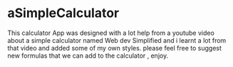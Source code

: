 # aSimpleCalculator
This calculator App was designed with a lot help from a youtube video about a simple calculator named Web dev Simplified and i learnt a lot from that video and added some of my own styles. please feel free to suggest new formulas that we can add to the calculator , enjoy.
